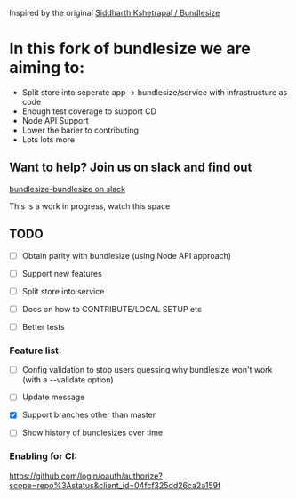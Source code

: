 Inspired by the original [Siddharth Kshetrapal / Bundlesize](https://github.com/siddharthkp/bundlesize)

# In this fork of bundlesize we are aiming to:
- Split store into seperate app -> bundlesize/service with infrastructure as code
- Enough test coverage to support CD
- Node API Support
- Lower the barier to contributing
- Lots lots more


## Want to help? Join us on slack and find out
[bundlesize-bundlesize on slack](https://join.slack.com/t/bundlesize-bundlesize/shared_invite/enQtMzUwNjYxNTMwMzcyLWE5NGI4MzZjMjM4MTRlYzllOTMwYzIzZWNjM2MyMjBmMzNjNGM0ZGVhODc2YjFkNzIwMzNkYjk3NzE0MjZkOTc)


This is a work in progress, watch this space
## TODO
- [ ] Obtain parity with bundlesize (using Node API approach)
- [ ] Support new features
- [ ] Split store into service
- [ ] Docs on how to CONTRIBUTE/LOCAL SETUP etc
- [ ] Better tests


### Feature list:
- [ ] Config validation to stop users guessing why bundlesize won't work (with a --validate option)
- [ ] Update message
- [x] Support branches other than master
- [ ] Show history of bundlesizes over time



### Enabling for CI:
https://github.com/login/oauth/authorize?scope=repo%3Astatus&client_id=04fcf325dd26ca2a159f

